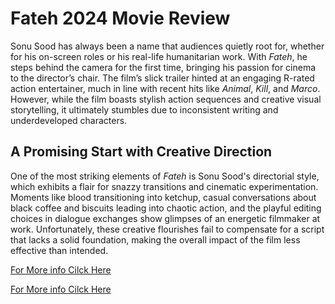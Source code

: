 # Fateh 2024 Movie Review

Sonu Sood has always been a name that audiences quietly root for, whether for his on-screen roles or his real-life humanitarian work. With *Fateh*, he steps behind the camera for the first time, bringing his passion for cinema to the director’s chair. The film’s slick trailer hinted at an engaging R-rated action entertainer, much in line with recent hits like *Animal*, *Kill*, and *Marco*. However, while the film boasts stylish action sequences and creative visual storytelling, it ultimately stumbles due to inconsistent writing and underdeveloped characters.

## A Promising Start with Creative Direction

One of the most striking elements of *Fateh* is Sonu Sood's directorial style, which exhibits a flair for snazzy transitions and cinematic experimentation. Moments like blood transitioning into ketchup, casual conversations about black coffee and biscuits leading into chaotic action, and the playful editing choices in dialogue exchanges show glimpses of an energetic filmmaker at work. Unfortunately, these creative flourishes fail to compensate for a script that lacks a solid foundation, making the overall impact of the film less effective than intended.


[For More info Cilck Here](https://23moviereview.blogspot.com/2025/02/%20Fateh-2024-Movie-Review.html)

[For More info Cilck Here](https://23moviereview.blogspot.com/2025/02/%20Fateh-2024-Movie-Review.html)
